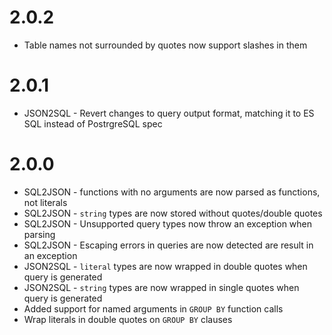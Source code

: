 # 2.0.2
- Table names not surrounded by quotes now support slashes in them

# 2.0.1
- JSON2SQL - Revert changes to query output format, matching it to ES SQL instead of PostrgreSQL spec

# 2.0.0
- SQL2JSON - functions with no arguments are now parsed as functions, not literals
- SQL2JSON - `string` types are now stored without quotes/double quotes
- SQL2JSON - Unsupported query types now throw an exception when parsing
- SQL2JSON - Escaping errors in queries are now detected are result in an exception
- JSON2SQL - `literal` types are now wrapped in double quotes  when query is generated
- JSON2SQL - `string` types are now wrapped in single quotes when query is generated  
- Added support for named arguments in `GROUP BY` function calls
- Wrap literals in double quotes on `GROUP BY` clauses
